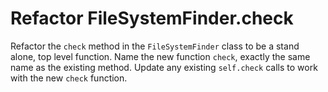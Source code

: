 # Refactor FileSystemFinder.check

Refactor the `check` method in the `FileSystemFinder` class to be a stand alone, top level function.
Name the new function `check`, exactly the same name as the existing method.
Update any existing `self.check` calls to work with the new `check` function.
